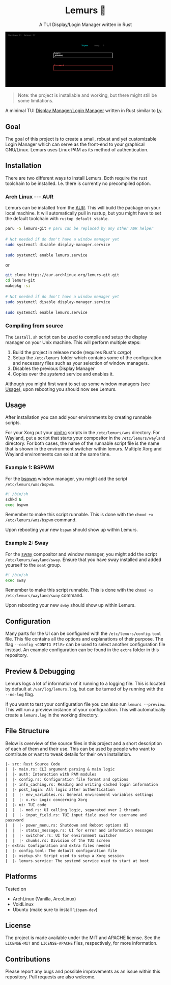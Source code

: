 <div align="center">
	
# Lemurs 🐒
A TUI Display/Login Manager written in Rust
	
</div>

![Cover image](./cover.png)

> Note: the project is installable and working, but there might still be some
> limitations.

A minimal TUI [Display Manager/Login
Manager](https://wiki.archlinux.org/title/Display_manager) written in Rust
similar to [Ly](https://github.com/nullgemm/ly).

## Goal

The goal of this project is to create a small, robust and yet customizable
Login Manager which can serve as the front-end to your graphical GNU/Linux.
Lemurs uses Linux PAM as its method of authentication.

## Installation

There are two different ways to install Lemurs. Both require the rust toolchain
to be installed. I.e. there is currently no precompiled option.

### Arch Linux --- AUR

Lemurs can be installed from the [AUR](https://aur.archlinux.org). This will
build the package on your local machine. It will automatically pull in rustup,
but you might have to set the default toolchain with `rustup default stable`.

```bash
paru -S lemurs-git # paru can be replaced by any other AUR helper

# Not needed if do don't have a window manager yet
sudo systemctl disable display-manager.service 

sudo systemctl enable lemurs.service
```

or

```bash
git clone https://aur.archlinux.org/lemurs-git.git
cd lemurs-git
makepkg -si

# Not needed if do don't have a window manager yet
sudo systemctl disable display-manager.service 

sudo systemctl enable lemurs.service
```

### Compiling from source

The `install.sh` script can be used to compile and setup the display manager on
your Unix machine. This will perform multiple steps:

1. Build the project in release mode (requires Rust's _cargo_)
2. Setup the `/etc/lemurs` folder which contains some of the configuration and
   necessary files such as your selection of window managers.
3. Disables the previous Display Manager
4. Copies over the _systemd_ service and enables it.

Although you might first want to set up some window managers (see
[Usage](#Usage)), upon rebooting you should now see Lemurs.

## Usage

After installation you can add your environments by creating runnable scripts.

For your Xorg put your [xinitrc](https://wiki.archlinux.org/title/Xinit) scripts
in the `/etc/lemurs/wms` directory. For Wayland, put a script that starts your
compositor in the `/etc/lemurs/wayland` directory. For both cases, the name of
the runnable script file is the name that is shown in the environment switcher
within lemurs. Multiple Xorg and Wayland environments can exist at the same time.

### Example 1: BSPWM

For the [bspwm](https://github.com/baskerville/bspwm) window manager, you might
add the script `/etc/lemurs/wms/bspwm`.

```bash
#! /bin/sh
sxhkd &
exec bspwm
```

Remember to make this script runnable. This is done with the `chmod +x
/etc/lemurs/wms/bspwm` command.

Upon rebooting your new `bspwm` should show up within Lemurs.

### Example 2: Sway

For the [sway](https://swaywm.org/) compositor and window manager, you might
add the script `/etc/lemurs/wayland/sway`. Ensure that you have sway installed
and added yourself to the `seat` group.

```bash
#! /bin/sh
exec sway
```

Remember to make this script runnable. This is done with the `chmod +x
/etc/lemurs/wayland/sway` command.

Upon rebooting your new `sway` should show up within Lemurs.

## Configuration

Many parts for the UI can be configured with the `/etc/lemurs/config.toml`
file. This file contains all the options and explanations of their purpose.
The flag `--config <CONFIG FIlE>` can be used to select another configuration
file instead. An example configuration can be found in the `extra` folder in
this repository.

## Preview & Debugging

Lemurs logs a lot of information of it running to a logging file. This is
located by default at `/var/log/lemurs.log`, but can be turned of by running
with the `--no-log` flag.

If you want to test your configuration file you can also run `lemurs
--preview`. This will run a preview instance of your configuration. This will
automatically create a `lemurs.log` in the working directory.

## File Structure

Below is overview of the source files in this project and a short description of
each of them and their use. This can be used by people who want to contribute or
want to tweak details for their own installation.

```
|- src: Rust Source Code
|  |- main.rs: CLI argument parsing & main logic
|  |- auth: Interaction with PAM modules
|  |- config.rs: Configuration file format and options
|  |- info_caching.rs: Reading and writing cached login information
|  |- post_login: All logic after authentication
|  |  |- env_variables.rs: General environment variables settings
|  |  |- x.rs: Logic concerning Xorg
|  |- ui: TUI code
|  |  |- mod.rs: UI calling logic, separated over 2 threads
|  |  |- input_field.rs: TUI input field used for username and password
|  |  |- power_menu.rs: Shutdown and Reboot options UI
|  |  |- status_message.rs: UI for error and information messages
|  |  |- switcher.rs: UI for environment switcher
|  |  |- chunks.rs: Division of the TUI screen
|- extra: Configuration and extra files needed
|  |- config.toml: The default configuration file
|  |- xsetup.sh: Script used to setup a Xorg session
|  |- lemurs.service: The systemd service used to start at boot
```

## Platforms

Tested on

- ArchLinux (Vanilla, ArcoLinux)
- VoidLinux
- Ubuntu (make sure to install `libpam-dev`)

## License

The project is made available under the MIT and APACHE license. See the
`LICENSE-MIT` and `LICENSE-APACHE` files, respectively, for more information.

## Contributions

Please report any bugs and possible improvements as an issue within this
repository. Pull requests are also welcome.

